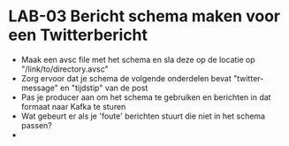 # LAB-03 Bericht schema maken voor een Twitterbericht

-   Maak een avsc file met het schema en sla deze op de locatie op "/link/to/directory.avsc"
-   Zorg ervoor dat je schema de volgende onderdelen bevat "twitter-message" en "tijdstip" van de post 
-   Pas je producer aan om het schema te gebruiken en berichten in dat formaat naar Kafka te sturen
-   Wat gebeurt er als je 'foute'  berichten stuurt die niet in het schema passen?
-   


